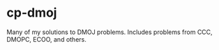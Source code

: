 # cp-dmoj
Many of my solutions to DMOJ problems. Includes problems from CCC, DMOPC, ECOO, and others.
